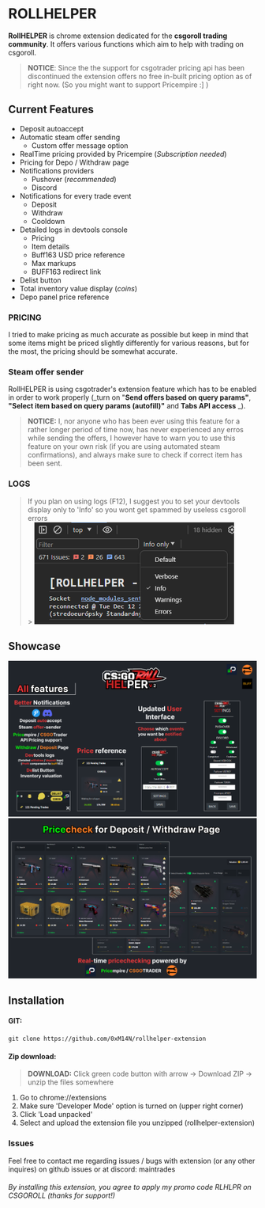 # ROLLHELPER

**RollHELPER** is chrome extension dedicated for the **csgoroll trading
community**. It offers various functions which aim to help with trading on
csgoroll.

> **NOTICE**: Since the the support for csgotrader pricing api has been
> discontinued the extension offers no free in-built pricing option as of right
> now. (So you might want to support Pricempire :] )

## Current Features

- Deposit autoaccept
- Automatic steam offer sending
  - Custom offer message option
- RealTime pricing provided by Pricempire (_Subscription needed_)
- Pricing for Depo / Withdraw page
- Notifications providers
  - Pushover (_recommended_)
  - Discord
- Notifications for every trade event
  - Deposit
  - Withdraw
  - Cooldown
- Detailed logs in devtools console
  - Pricing
  - Item details
  - Buff163 USD price reference
  - Max markups
  - BUFF163 redirect link
- Delist button
- Total inventory value display (_coins_)
- Depo panel price reference

### PRICING

I tried to make pricing as much accurate as possible but keep in mind that some
items might be priced slightly differently for various reasons, but for the
most, the pricing should be somewhat accurate.

### Steam offer sender

RollHELPER is using csgotrader's extension feature which has to be enabled  
in order to work properly (_turn on "**Send offers based on query params"**,
**"Select item based on query params (autofill)"** and **Tabs API access** _).

> **NOTICE:** I, nor anyone who has been ever using this feature for a rather
> longer period of time now, has never experienced any erros while sending the
> offers, I however have to warn you to use this feature on your own risk (if
> you are using automated steam confirmations), and always make sure to check if
> correct item has been sent.

### LOGS

> If you plan on using logs (F12), I suggest you to set your devtools display
> only to 'Info' so you wont get spammed by useless csgoroll errors<br> >
> ![devtool.png](assets%2Fshowcase%2Fdevtool.png)

## Showcase

![main-showcase.png](assets/showcase/main-showcase.png)
![DepoWithdraw.png](assets/showcase/DepoWithdraw.png)

## Installation

#### GIT:

`git clone https://github.com/0xM14N/rollhelper-extension`

#### Zip download:

> **DOWNLOAD:** Click green code button with arrow -> Download ZIP -> unzip the
> files somewhere

1. Go to chrome://extensions
2. Make sure 'Developer Mode' option is turned on (upper right corner)
3. Click 'Load unpacked'
4. Select and upload the extension file you unzipped (rollhelper-extension)

### Issues

Feel free to contact me regarding issues / bugs with extension (or any other inquires) on github issues or at discord: maintrades

###### _By installing this extension, you agree to apply my promo code RLHLPR on CSGOROLL_ (thanks for support!)
